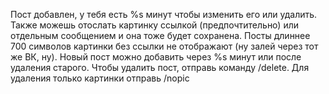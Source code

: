 Пост добавлен, у тебя есть %s минут чтобы изменить его или удалить.
Также можешь отослать картинку ссылкой (предпочтительно) или отдельным сообщением и она тоже будет сохранена.
Посты длиннее 700 символов картинки без ссылки не отображают (ну залей через тот же ВК, ну).
Новый пост можно добавить через %s минут или после удаления старого.
Чтобы удалить пост, отправь команду /delete.
Для удаления только картинки отправь /nopic